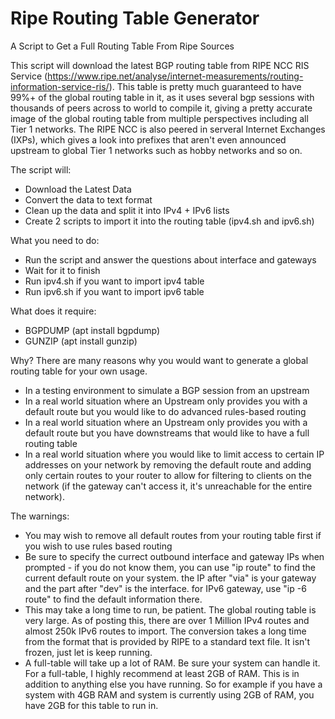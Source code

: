 # Ripe Routing Table Generator
A Script to Get a Full Routing Table From Ripe Sources

This script will download the latest BGP routing table from RIPE NCC RIS Service (https://www.ripe.net/analyse/internet-measurements/routing-information-service-ris/). This table is pretty much guaranteed to have 99%+ of the global routing table in it, as it uses several bgp sessions with thousands of peers across to world to compile it, giving a pretty accurate image of the global routing table from multiple perspectives including all Tier 1 networks. The RIPE NCC is also peered in serveral Internet Exchanges (IXPs), which gives a look into prefixes that aren't even announced upstream to global Tier 1 networks such as hobby networks and so on.

The script will:
- Download the Latest Data
- Convert the data to text format
- Clean up the data and split it into IPv4 + IPv6 lists
- Create 2 scripts to import it into the routing table (ipv4.sh and ipv6.sh)

What you need to do:
- Run the script and answer the questions about interface and gateways
- Wait for it to finish
- Run ipv4.sh if you want to import ipv4 table
- Run ipv6.sh if you want to import ipv6 table

What does it require:
- BGPDUMP (apt install bgpdump)
- GUNZIP (apt install gunzip)

Why?
There are many reasons why you would want to generate a global routing table for your own usage.
- In a testing environment to simulate a BGP session from an upstream
- In a real world situation where an Upstream only provides you with a default route but you would like to do advanced rules-based routing
- In a real world situation where an Upstream only provides you with a default route but you have downstreams that would like to have a full routing table
- In a real world situation where you would like to limit access to certain IP addresses on your network by removing the default route and adding only certain routes to your router to allow for filtering to clients on the network (if the gateway can't access it, it's unreachable for the entire network).

The warnings:
- You may wish to remove all default routes from your routing table first if you wish to use rules based routing
- Be sure to specify the currect outbound interface and gateway IPs when prompted - if you do not know them, you can use "ip route" to find the current default route on your system. the IP after "via" is your gateway and the part after "dev" is the interface. for IPv6 gateway, use "ip -6 route" to find the default information there.
- This may take a long time to run, be patient. The global routing table is very large. As of posting this, there are over 1 Million IPv4 routes and almost 250k IPv6 routes to import. The conversion takes a long time from the format that is provided by RIPE to a standard text file. It isn't frozen, just let is keep running.
- A full-table will take up a lot of RAM. Be sure your system can handle it. For a full-table, I highly recommend at least 2GB of RAM. This is in addition to anything else you have running. So for example if you have a system with 4GB RAM and system is currently using 2GB of RAM, you have 2GB for this table to run in.
